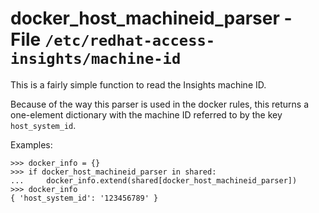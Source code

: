 docker_host_machineid_parser - File ``/etc/redhat-access-insights/machine-id``
==============================================================================

This is a fairly simple function to read the Insights machine ID.

Because of the way this parser is used in the docker rules, this returns a
one-element dictionary with the machine ID referred to by the key
``host_system_id``.

Examples:

    >>> docker_info = {}
    >>> if docker_host_machineid_parser in shared:
    ...     docker_info.extend(shared[docker_host_machineid_parser])
    >>> docker_info
    { 'host_system_id': '123456789' }